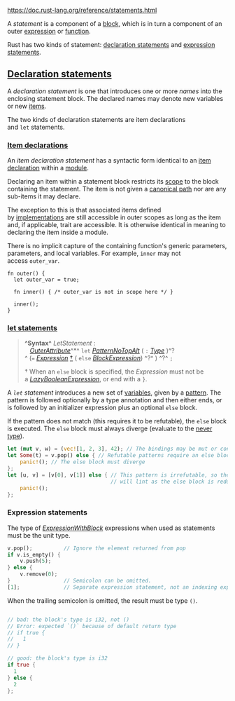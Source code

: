 https://doc.rust-lang.org/reference/statements.html


A *statement* is a component of a [block](https://doc.rust-lang.org/reference/expressions/block-expr.html), which is in turn a component of an outer [expression](https://doc.rust-lang.org/reference/expressions.html) or [function](https://doc.rust-lang.org/reference/items/functions.html).

Rust has two kinds of statement: [declaration statements](https://doc.rust-lang.org/reference/statements.html#declaration-statements) and [expression statements](https://doc.rust-lang.org/reference/statements.html#expression-statements).


[Declaration statements](https://doc.rust-lang.org/reference/statements.html#declaration-statements)
----------------------------------------------------------------------------------------------------

A *declaration statement* is one that introduces one or more *names* into the enclosing statement block. The declared names may denote new variables or new [items](https://doc.rust-lang.org/reference/items.html).

The two kinds of declaration statements are item declarations and `let` statements.

### [Item declarations](https://doc.rust-lang.org/reference/statements.html#item-declarations)



An *item declaration statement* has a syntactic form identical to an [item declaration](https://doc.rust-lang.org/reference/items.html) within a [module](https://doc.rust-lang.org/reference/items/modules.html).



Declaring an item within a statement block restricts its [scope](https://doc.rust-lang.org/reference/names/scopes.html) to the block containing the statement. The item is not given a [canonical path](https://doc.rust-lang.org/reference/paths.html#canonical-paths) nor are any sub-items it may declare.



The exception to this is that associated items defined by [implementations](https://doc.rust-lang.org/reference/items/implementations.html) are still accessible in outer scopes as long as the item and, if applicable, trait are accessible. It is otherwise identical in meaning to declaring the item inside a module.



There is no implicit capture of the containing function's generic parameters, parameters, and local variables. For example, `inner` may not access `outer_var`.

```
fn outer() {
  let outer_var = true;

  fn inner() { /* outer_var is not in scope here */ }

  inner();
}

```
### [let statements](https://doc.rust-lang.org/reference/statements.html#let-statements)

> **^Syntax^**
> *LetStatement* :
>    [*OuterAttribute*](https://doc.rust-lang.org/reference/attributes.html)^\*^ `let` [*PatternNoTopAlt*](https://doc.rust-lang.org/reference/patterns.html) ( `:` [*Type*](https://doc.rust-lang.org/reference/types.html) )^?^ (`=` [*Expression*](https://doc.rust-lang.org/reference/expressions.html) [†](https://doc.rust-lang.org/reference/statements.html#let-else-restriction) ( `else` [*BlockExpression*](https://doc.rust-lang.org/reference/expressions/block-expr.html)) ^?^ ) ^?^ `;`
>
> † When an `else` block is specified, the *Expression* must not be a [*LazyBooleanExpression*](https://doc.rust-lang.org/reference/expressions/operator-expr.html#lazy-boolean-operators), or end with a `}`.



A *`let` statement* introduces a new set of [variables](https://doc.rust-lang.org/reference/variables.html), given by a [pattern](https://doc.rust-lang.org/reference/patterns.html). The pattern is followed optionally by a type annotation and then either ends, or is followed by an initializer expression plus an optional `else` block.


If the pattern does not match (this requires it to be refutable), the `else` block is executed. The `else` block must always diverge (evaluate to the [never type](https://doc.rust-lang.org/reference/types/never.html)).

```rust
let (mut v, w) = (vec![1, 2, 3], 42); // The bindings may be mut or const
let Some(t) = v.pop() else { // Refutable patterns require an else block
    panic!(); // The else block must diverge
};
let [u, v] = [v[0], v[1]] else { // This pattern is irrefutable, so the compiler
                                 // will lint as the else block is redundant.
    panic!();
};
```

### Expression statements

The type of [*ExpressionWithBlock*](https://doc.rust-lang.org/reference/expressions.html) expressions when used as statements must be the unit type.

```rust
v.pop();          // Ignore the element returned from pop
if v.is_empty() {
    v.push(5);
} else {
    v.remove(0);
}                 // Semicolon can be omitted.
[1];              // Separate expression statement, not an indexing expression.

```

When the trailing semicolon is omitted, the result must be type `()`.

```rust

// bad: the block's type is i32, not ()
// Error: expected `()` because of default return type
// if true {
//   1
// }

// good: the block's type is i32
if true {
  1
} else {
  2
};

```